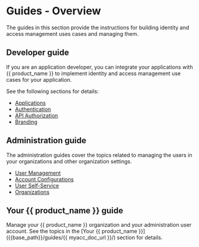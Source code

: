 # Guides - Overview

The guides in this section provide the instructions for building identity and access management uses cases and managing them.

## Developer guide

If you are an application developer, you can integrate your applications with {{ product_name }} to implement identity and access management use cases for your application.

See the following sections for details:

- [Applications]({{base_path}}/guides/applications/)
- [Authentication]({{base_path}}/guides/authentication/)
- [API Authorization]({{base_path}}/guides/api-authorization/)
- [Branding]({{base_path}}/guides/branding/)


## Administration guide

The administration guides cover the topics related to managing the users in your organizations and other organization settings.

- [User Management]({{base_path}}/guides/users/)
- [Account Configurations]({{base_path}}/guides/account-configurations/)
- [User Self-Service]({{base_path}}/guides/user-self-service/)
- [Organizations]({{base_path}}/guides/organization-management/)

## Your {{ product_name }} guide

Manage your {{ product_name }} organization and your administration user account. See the topics in the [Your {{ product_name }}]({{base_path}}/guides/{{ myacc_doc_url }}/) section for details.